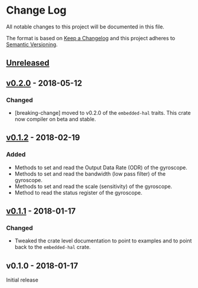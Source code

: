 # Change Log

All notable changes to this project will be documented in this file.

The format is based on [Keep a Changelog](http://keepachangelog.com/)
and this project adheres to [Semantic Versioning](http://semver.org/).

## [Unreleased]

## [v0.2.0] - 2018-05-12

### Changed

- [breaking-change] moved to v0.2.0 of the `embedded-hal` traits. This crate now compiler on beta
  and stable.

## [v0.1.2] - 2018-02-19

### Added

- Methods to set and read the Output Data Rate (ODR) of the gyroscope.
- Methods to set and read the bandwidth (low pass filter) of the gyroscope.
- Methods to set and read the scale (sensitivity) of the gyroscope.
- Method to read the status register of the gyroscope.

## [v0.1.1] - 2018-01-17

### Changed

- Tweaked the crate level documentation to point to examples and to point back to the `embedded-hal`
  crate.

## v0.1.0 - 2018-01-17

Initial release

[Unreleased]: https://github.com/japaric/l3gd20/compare/v0.2.0...HEAD
[v0.2.0]: https://github.com/japaric/l3gd20/compare/v0.1.2...v0.2.0
[v0.1.2]: https://github.com/japaric/l3gd20/compare/v0.1.1...v0.1.2
[v0.1.1]: https://github.com/japaric/l3gd20/compare/v0.1.0...v0.1.1
